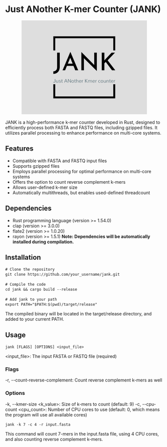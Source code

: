 # Just ANother K-mer Counter (JANK)
<p align="center">
  <img src="./img/jank.png" alt="JANK logo" width="400" height="300">
</p>
JANK is a high-performance k-mer counter developed in Rust, designed to efficiently process both FASTA and FASTQ files, including gzipped files. It utilizes parallel processing to enhance performance on multi-core systems.

## Features
- Compatible with FASTA and FASTQ input files
- Supports gzipped files
- Employs parallel processing for optimal performance on multi-core systems
- Offers the option to count reverse complement k-mers
- Allows user-defined k-mer size
- Automatically multithreads, but enables used-defined threadcount

## Dependencies
- Rust programming language (version >= 1.54.0)
- clap (version >= 3.0.0)
- flate2 (version >= 1.0.20)
- rayon (version >= 1.5.1)
**Note: Dependencies will be automatically installed during compilation.**

## Installation
```
# Clone the repository
git clone https://github.com/your_username/jank.git

# Compile the code
cd jank && cargo build --release

# Add jank to your path
export PATH="$PATH:$(pwd)/target/release"
```
The compiled binary will be located in the target/release directory, and added to your current PATH.

## Usage
```
jank [FLAGS] [OPTIONS] <input_file>
```
<input_file>: The input FASTA or FASTQ file (required)
### Flags
-r, --count-reverse-complement: Count reverse complement k-mers as well
### Options
-k, --kmer-size <k_value>: Size of k-mers to count (default: 9)
-c, --cpu-count <cpu_count>: Number of CPU cores to use (default: 0, which means the program will use all available cores)

```
jank -k 7 -c 4 -r input.fasta
```
This command will count 7-mers in the input.fasta file, using 4 CPU cores, and also counting reverse complement k-mers.
